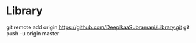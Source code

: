 # Library
git remote add origin https://github.com/DeepikaaSubramani/Library.git
git push -u origin master
